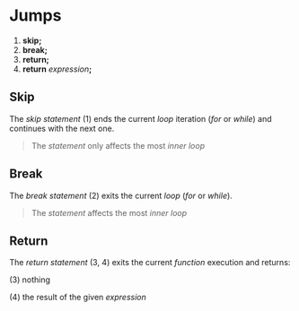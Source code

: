 # Jumps

1. **skip;**
2. **break;**
3. **return;**
4. **return** _expression_**;**

## Skip

The _skip_ _statement_ (1) ends the current _loop_ iteration (_for_ or _while_) and continues with the next one.

> The _statement_ only affects the most _inner loop_
> 

## Break

The _break_ _statement_ (2) exits the current _loop_ (_for_ or _while_).

> The _statement_ affects the most _inner loop_
> 

## Return

The _return statement_ (3, 4) exits the current _function_ execution and returns:

(3) nothing

(4) the result of the given _expression_